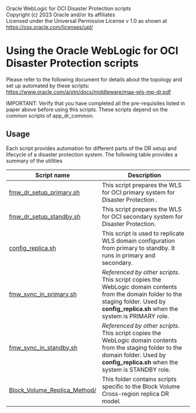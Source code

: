Oracle WebLogic for OCI Disaster Protection scripts  
Copyright (c) 2023 Oracle and/or its affiliates  
Licensed under the Universal Permissive License v 1.0 as shown at https://oss.oracle.com/licenses/upl/  
  

Using the Oracle WebLogic for OCI Disaster Protection scripts  
==============================================

Please refer to the following document for details about the topology and set up automated by these scripts:
https://www.oracle.com/a/otn/docs/middleware/maa-wls-mp-dr.pdf

IMPORTANT: Verify that you have completed all the pre-requisites listed in paper above before using this scripts. 
These scripts depend on the common scripts of app_dr_common.


Usage 
--------------
  Each script provides automation for different parts of the DR setup and lifecycle of a disaster protection system. 
  The following table provides a summary of the utilities
  
  
  | Script name  | Description |
| ------------- | ------------- |
| [fmw_dr_setup_primary.sh](./fmw_dr_setup_primary.sh) | This script prepares the WLS for OCI primary system for Disaster Protection .|
| [fmw_dr_setup_standby.sh](./fmw_dr_setup_standby.sh) | This script prepares the WLS for OCI secondary system for Disaster Protection. |
| [config_replica.sh](./config_replica.sh) | This script is used to replicate WLS domain configuration from primary to standby. It runs in primary and secondary. |
| [fmw_sync_in_primary.sh](./fmw_sync_in_primary.sh) | _Referenced by other scripts_. This script copies the WebLogic domain contents from the domain folder to the staging folder. Used by **config_replica.sh** when the system is PRIMARY role. |
| [fmw_sync_in_standby.sh](./fmw_sync_in_standby.sh) | _Referenced by other scripts_. This script copies the WebLogic domain contents from the staging folder to the domain folder. Used by **config_replica.sh** when the system is STANDBY role. |
| [Block_Volume_Replica_Method/](./Block_Volume_Replica_Method/) | This folder contains scripts specific to the Block Volume Cross-region replica DR model. |

